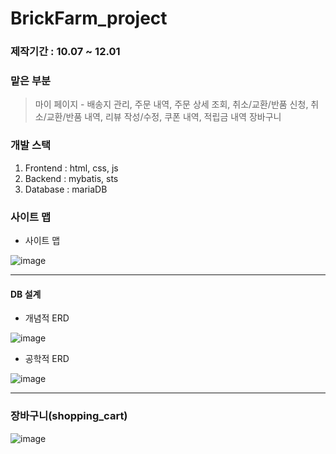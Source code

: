 # BrickFarm_project 

### 제작기간 : 10.07 ~ 12.01 
### 맡은 부분 
  > 마이 페이지 - 배송지 관리, 주문 내역, 주문 상세 조회, 취소/교환/반품 신청, 취소/교환/반품 내역, 리뷰 작성/수정, 쿠폰 내역, 적립금 내역
  > 장바구니
### 개발 스택 
1. Frontend : html, css, js
2. Backend : mybatis, sts
3. Database : mariaDB

### 사이트 맵 
  - 사이트 맵

![image](https://github.com/parksangjin94/BrickFarm/assets/89382405/19ef346c-7ea1-4970-900e-a3ecb7afaf5d)

---
#### DB 설계 
   - 개념적 ERD
     
 ![image](https://github.com/parksangjin94/BrickFarm/assets/89382405/0dd21414-74a8-441f-9b4c-7593250a0e89)


   - 공학적 ERD
     
 ![image](https://github.com/parksangjin94/BrickFarm/assets/89382405/0b41a920-7057-426e-a240-b59da79e3202)




---

### 장바구니(shopping_cart)
![image](https://github.com/parksangjin94/BrickFarm/assets/89382405/c9a6e23f-5553-4ca6-86e8-d0c154fba0f7)

